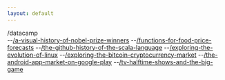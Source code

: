 ```yaml
---
layout: default
---
```


/datacamp<br>
--[/a-visual-history-of-nobel-prize-winners](https://github.com/cpglenn/cpglenn.github.io/blob/master/projects/datacamp/a-visual-history-of-nobel-prize-winners/notebook.ipynb)
--[/functions-for-food-price-forecasts](https://github.com/cpglenn/cpglenn.github.io/blob/master/projects/datacamp/functions-for-food-price-forecasts/notebook.ipynb)
--[/the-github-history-of-the-scala-language](https://github.com/cpglenn/cpglenn.github.io/blob/master/projects/datacamp/the-github-history-of-the-scala-language/notebook.ipynb)
--[/exploring-the-evolution-of-linux](https://github.com/cpglenn/cpglenn.github.io/blob/master/projects/datacamp/exploring-the-evolution-of-linux/notebook.ipynb)
--[/exploring-the-bitcoin-cryptocurrency-market](https://github.com/cpglenn/cpglenn.github.io/blob/master/projects/datacamp/exploring-the-bitcoin-cryptocurrency-market/notebook.ipynb)
--[/the-android-app-market-on-google-play](https://github.com/cpglenn/cpglenn.github.io/blob/master/projects/datacamp/the-android-app-market-on-google-play/notebook.ipynb)
--[/tv-halftime-shows-and-the-big-game](https://github.com/cpglenn/cpglenn.github.io/blob/master/projects/datacamp/tv-halftime-shows-and-the-big-game/notebook.ipynb)
